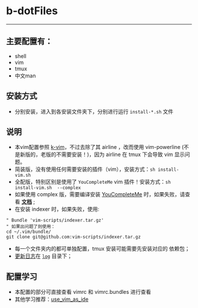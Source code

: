 # b-dotFiles
----
## 主要配置有：
- shell
- vim
- tmux
- 中文man

## 安装方式
- 分别安装，进入到各安装文件夹下，分别进行运行 `install-*.sh` 文件

## 说明
- 本vim配置参照 [k-vim][1]，不过去除了其 airline ，改而使用 vim-powerline (不是新版的，老版的不需要安装！)，因为 airline 在 tmux 下会导致 vim 显示问题。
- 简装版，没有使用任何需要安装的插件（vim），安装方式：`sh install-vim.sh`
- 全配版，特别区别是使用了 `YouCompleteMe` vim 插件！安装方式：`sh install-vim.sh  --complex`
- 如果使用 complex 版，需要编译安装 [YouCompleteMe][YouCompleteMe] 时，如果失败，请查看 **[文档][2]** ;
- 在安装 indexer 时，如果失败，使用:
```shell
" Bundle 'vim-scripts/indexer.tar.gz'
" 如果出问题了则使用：
cd ~/.vim/bundle/
git clone git@github.com:vim-scripts/indexer.tar.gz
```
- 每一个文件夹内的都可单独配置，tmux 安装可能需要先安装对应的 依赖包；
- [更新日志][log]在 [`log`][log] 目录下；

## 配置学习
- 本配置的部分可直接查看 vimrc 和 vimrc.bundles 进行查看
- 其他学习推荐：[use_vim_as_ide][3]

[1]: https://github.com/wklken/k-vim
[2]: https://github.com/Valloric/YouCompleteMe
[3]: https://github.com/bbxytl/use_vim_as_ide
[log]: log/version.md
[YouCompleteMe]: http://valloric.github.io/YouCompleteMe/